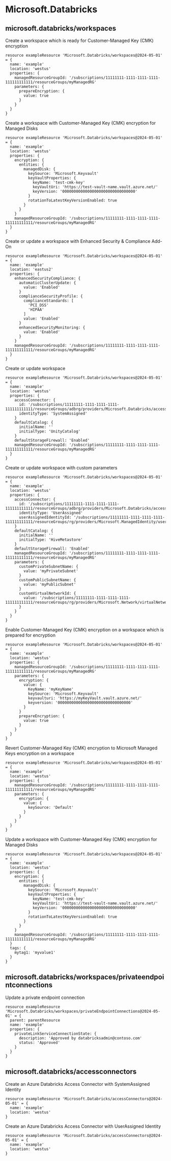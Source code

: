 # Microsoft.Databricks

## microsoft.databricks/workspaces

Create a workspace which is ready for Customer-Managed Key (CMK) encryption
```bicep
resource exampleResource 'Microsoft.Databricks/workspaces@2024-05-01' = {
  name: 'example'
  location: 'westus'
  properties: {
    managedResourceGroupId: '/subscriptions/11111111-1111-1111-1111-111111111111/resourceGroups/myManagedRG'
    parameters: {
      prepareEncryption: {
        value: true
      }
    }
  }
}
```

Create a workspace with Customer-Managed Key (CMK) encryption for Managed Disks
```bicep
resource exampleResource 'Microsoft.Databricks/workspaces@2024-05-01' = {
  name: 'example'
  location: 'westus'
  properties: {
    encryption: {
      entities: {
        managedDisk: {
          keySource: 'Microsoft.Keyvault'
          keyVaultProperties: {
            keyName: 'test-cmk-key'
            keyVaultUri: 'https://test-vault-name.vault.azure.net/'
            keyVersion: '00000000000000000000000000000000'
          }
          rotationToLatestKeyVersionEnabled: true
        }
      }
    }
    managedResourceGroupId: '/subscriptions/11111111-1111-1111-1111-111111111111/resourceGroups/myManagedRG'
  }
}
```

Create or update a workspace with Enhanced Security & Compliance Add-On
```bicep
resource exampleResource 'Microsoft.Databricks/workspaces@2024-05-01' = {
  name: 'example'
  location: 'eastus2'
  properties: {
    enhancedSecurityCompliance: {
      automaticClusterUpdate: {
        value: 'Enabled'
      }
      complianceSecurityProfile: {
        complianceStandards: [
          'PCI_DSS'
          'HIPAA'
        ]
        value: 'Enabled'
      }
      enhancedSecurityMonitoring: {
        value: 'Enabled'
      }
    }
    managedResourceGroupId: '/subscriptions/11111111-1111-1111-1111-111111111111/resourceGroups/myManagedRG'
  }
}
```

Create or update workspace
```bicep
resource exampleResource 'Microsoft.Databricks/workspaces@2024-05-01' = {
  name: 'example'
  location: 'westus'
  properties: {
    accessConnector: {
      id: '/subscriptions/11111111-1111-1111-1111-111111111111/resourceGroups/adbrg/providers/Microsoft.Databricks/accessConnectors/myAccessConnector'
      identityType: 'SystemAssigned'
    }
    defaultCatalog: {
      initialName: ''
      initialType: 'UnityCatalog'
    }
    defaultStorageFirewall: 'Enabled'
    managedResourceGroupId: '/subscriptions/11111111-1111-1111-1111-111111111111/resourceGroups/myManagedRG'
  }
}
```

Create or update workspace with custom parameters
```bicep
resource exampleResource 'Microsoft.Databricks/workspaces@2024-05-01' = {
  name: 'example'
  location: 'westus'
  properties: {
    accessConnector: {
      id: '/subscriptions/11111111-1111-1111-1111-111111111111/resourceGroups/adbrg/providers/Microsoft.Databricks/accessConnectors/myAccessConnector'
      identityType: 'UserAssigned'
      userAssignedIdentityId: '/subscriptions/11111111-1111-1111-1111-111111111111/resourceGroups/rg/providers/Microsoft.ManagedIdentity/userAssignedIdentities/myIdentity'
    }
    defaultCatalog: {
      initialName: ''
      initialType: 'HiveMetastore'
    }
    defaultStorageFirewall: 'Enabled'
    managedResourceGroupId: '/subscriptions/11111111-1111-1111-1111-111111111111/resourceGroups/myManagedRG'
    parameters: {
      customPrivateSubnetName: {
        value: 'myPrivateSubnet'
      }
      customPublicSubnetName: {
        value: 'myPublicSubnet'
      }
      customVirtualNetworkId: {
        value: '/subscriptions/11111111-1111-1111-1111-111111111111/resourceGroups/rg/providers/Microsoft.Network/virtualNetworks/myNetwork'
      }
    }
  }
}
```

Enable Customer-Managed Key (CMK) encryption on a workspace which is prepared for encryption
```bicep
resource exampleResource 'Microsoft.Databricks/workspaces@2024-05-01' = {
  name: 'example'
  location: 'westus'
  properties: {
    managedResourceGroupId: '/subscriptions/11111111-1111-1111-1111-111111111111/resourceGroups/myManagedRG'
    parameters: {
      encryption: {
        value: {
          KeyName: 'myKeyName'
          keySource: 'Microsoft.Keyvault'
          keyvaulturi: 'https://myKeyVault.vault.azure.net/'
          keyversion: '00000000000000000000000000000000'
        }
      }
      prepareEncryption: {
        value: true
      }
    }
  }
}
```

Revert Customer-Managed Key (CMK) encryption to Microsoft Managed Keys encryption on a workspace
```bicep
resource exampleResource 'Microsoft.Databricks/workspaces@2024-05-01' = {
  name: 'example'
  location: 'westus'
  properties: {
    managedResourceGroupId: '/subscriptions/11111111-1111-1111-1111-111111111111/resourceGroups/myManagedRG'
    parameters: {
      encryption: {
        value: {
          keySource: 'Default'
        }
      }
    }
  }
}
```

Update a workspace with Customer-Managed Key (CMK) encryption for Managed Disks
```bicep
resource exampleResource 'Microsoft.Databricks/workspaces@2024-05-01' = {
  name: 'example'
  location: 'westus'
  properties: {
    encryption: {
      entities: {
        managedDisk: {
          keySource: 'Microsoft.Keyvault'
          keyVaultProperties: {
            keyName: 'test-cmk-key'
            keyVaultUri: 'https://test-vault-name.vault.azure.net/'
            keyVersion: '00000000000000000000000000000000'
          }
          rotationToLatestKeyVersionEnabled: true
        }
      }
    }
    managedResourceGroupId: '/subscriptions/11111111-1111-1111-1111-111111111111/resourceGroups/myManagedRG'
  }
  tags: {
    mytag1: 'myvalue1'
  }
}
```

## microsoft.databricks/workspaces/privateendpointconnections

Update a private endpoint connection
```bicep
resource exampleResource 'Microsoft.Databricks/workspaces/privateEndpointConnections@2024-05-01' = {
  parent: parentResource 
  name: 'example'
  properties: {
    privateLinkServiceConnectionState: {
      description: 'Approved by databricksadmin@contoso.com'
      status: 'Approved'
    }
  }
}
```

## microsoft.databricks/accessconnectors

Create an Azure Databricks Access Connector with SystemAssigned Identity
```bicep
resource exampleResource 'Microsoft.Databricks/accessConnectors@2024-05-01' = {
  name: 'example'
  location: 'westus'
}
```

Create an Azure Databricks Access Connector with UserAssigned Identity
```bicep
resource exampleResource 'Microsoft.Databricks/accessConnectors@2024-05-01' = {
  name: 'example'
  location: 'westus'
}
```
